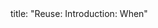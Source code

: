 <frontmatter>
title: "Reuse: Introduction: When"
</frontmatter>

<include src="navbar.md" boilerplate />

<include src="unit-inPage-asFlat.md" boilerplate />